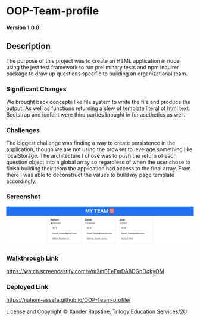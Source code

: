 # OOP-Team-profile

**Version 1.0.0**

## Description
The purpose of this project was to create an HTML application in node using the jest test framework to run preliminary tests and npm inquirer package to draw up questions specific to building an organizational team. 

### Significant Changes
We brought back concepts like file system to write the file and produce the output. As well as functions returning a slew of template literal of html text. Bootstrap and icofont were third parties brought in for asethetics as well. 

### Challenges
The biggest challenge was finding a way to create persistence in the application, though we are not using the browser to leverage something like localStorage. The architecture I chose was to push the return of each question object into a global array so regardless of when the user chose to finish building their team the application had access to the final array. From there I was able to deconstruct the values to build my page template accordingly.

### Screenshot
![](/dist/my-team.png)

### Walkthrough Link
https://watch.screencastify.com/v/m2mBEeFmDA8DGnOqkyOM

### Deployed Link
https://nahom-assefa.github.io/OOP-Team-profile/

License and Copyright
© Xander Rapstine, Trilogy Education Services/2U

